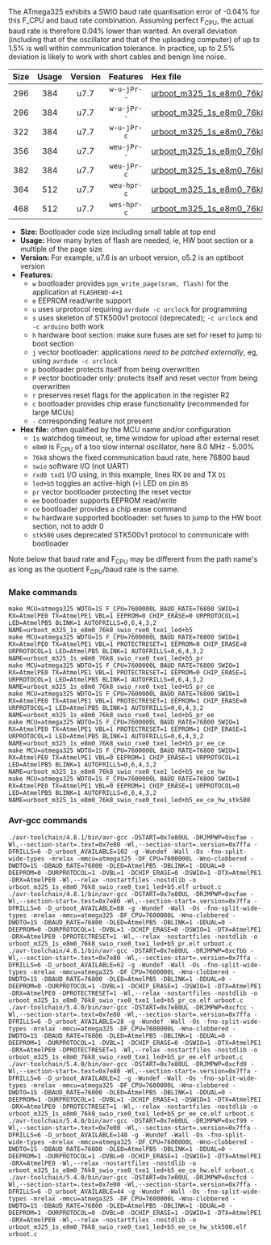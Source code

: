 The ATmega325 exhibits a SWIO baud rate quantisation error of -0.04% for this F_CPU and baud rate combination. Assuming perfect F<sub>CPU</sub>, the actual baud rate is therefore 0.04% lower than wanted. An overall deviation (including that of the oscillator and that of the uploading computer) of up to 1.5% is well within communication tolerance. In practice, up to 2.5% deviation is likely to work with short cables and benign line noise.

|Size|Usage|Version|Features|Hex file|
|:-:|:-:|:-:|:-:|:--|
|296|384|u7.7|`w-u-jPr--`|[urboot_m325_1s_e8m0_76k8_swio_rxe0_txe1_led+b5.hex](https://raw.githubusercontent.com/stefanrueger/urboot.hex/main/u7.7/mcus/atmega325/watchdog_1_s/internal_oscillator_e-5.00%25/%2B8m000000_hz/%2B%2B76k8_baud/uart0_rxe0_txe1/led%2Bb5/urboot_m325_1s_e8m0_76k8_swio_rxe0_txe1_led%2Bb5.hex)|
|296|384|u7.7|`w-u-jPr--`|[urboot_m325_1s_e8m0_76k8_swio_rxe0_txe1_led+b5_pr.hex](https://raw.githubusercontent.com/stefanrueger/urboot.hex/main/u7.7/mcus/atmega325/watchdog_1_s/internal_oscillator_e-5.00%25/%2B8m000000_hz/%2B%2B76k8_baud/uart0_rxe0_txe1/led%2Bb5/urboot_m325_1s_e8m0_76k8_swio_rxe0_txe1_led%2Bb5_pr.hex)|
|322|384|u7.7|`w-u-jPr-c`|[urboot_m325_1s_e8m0_76k8_swio_rxe0_txe1_led+b5_pr_ce.hex](https://raw.githubusercontent.com/stefanrueger/urboot.hex/main/u7.7/mcus/atmega325/watchdog_1_s/internal_oscillator_e-5.00%25/%2B8m000000_hz/%2B%2B76k8_baud/uart0_rxe0_txe1/led%2Bb5/urboot_m325_1s_e8m0_76k8_swio_rxe0_txe1_led%2Bb5_pr_ce.hex)|
|356|384|u7.7|`weu-jPr--`|[urboot_m325_1s_e8m0_76k8_swio_rxe0_txe1_led+b5_pr_ee.hex](https://raw.githubusercontent.com/stefanrueger/urboot.hex/main/u7.7/mcus/atmega325/watchdog_1_s/internal_oscillator_e-5.00%25/%2B8m000000_hz/%2B%2B76k8_baud/uart0_rxe0_txe1/led%2Bb5/urboot_m325_1s_e8m0_76k8_swio_rxe0_txe1_led%2Bb5_pr_ee.hex)|
|382|384|u7.7|`weu-jPr-c`|[urboot_m325_1s_e8m0_76k8_swio_rxe0_txe1_led+b5_pr_ee_ce.hex](https://raw.githubusercontent.com/stefanrueger/urboot.hex/main/u7.7/mcus/atmega325/watchdog_1_s/internal_oscillator_e-5.00%25/%2B8m000000_hz/%2B%2B76k8_baud/uart0_rxe0_txe1/led%2Bb5/urboot_m325_1s_e8m0_76k8_swio_rxe0_txe1_led%2Bb5_pr_ee_ce.hex)|
|364|512|u7.7|`weu-hpr-c`|[urboot_m325_1s_e8m0_76k8_swio_rxe0_txe1_led+b5_ee_ce_hw.hex](https://raw.githubusercontent.com/stefanrueger/urboot.hex/main/u7.7/mcus/atmega325/watchdog_1_s/internal_oscillator_e-5.00%25/%2B8m000000_hz/%2B%2B76k8_baud/uart0_rxe0_txe1/led%2Bb5/urboot_m325_1s_e8m0_76k8_swio_rxe0_txe1_led%2Bb5_ee_ce_hw.hex)|
|468|512|u7.7|`wes-hpr-c`|[urboot_m325_1s_e8m0_76k8_swio_rxe0_txe1_led+b5_ee_ce_hw_stk500.hex](https://raw.githubusercontent.com/stefanrueger/urboot.hex/main/u7.7/mcus/atmega325/watchdog_1_s/internal_oscillator_e-5.00%25/%2B8m000000_hz/%2B%2B76k8_baud/uart0_rxe0_txe1/led%2Bb5/urboot_m325_1s_e8m0_76k8_swio_rxe0_txe1_led%2Bb5_ee_ce_hw_stk500.hex)|

- **Size:** Bootloader code size including small table at top end
- **Usage:** How many bytes of flash are needed, ie, HW boot section or a multiple of the page size
- **Version:** For example, u7.6 is an urboot version, o5.2 is an optiboot version
- **Features:**
  + `w` bootloader provides `pgm_write_page(sram, flash)` for the application at `FLASHEND-4+1`
  + `e` EEPROM read/write support
  + `u` uses urprotocol requiring `avrdude -c urclock` for programming
  + `s` uses skeleton of STK500v1 protocol (deprecated); `-c urclock` and `-c arduino` both work
  + `h` hardware boot section: make sure fuses are set for reset to jump to boot section
  + `j` vector bootloader: applications *need to be patched externally*, eg, using `avrdude -c urclock`
  + `p` bootloader protects itself from being overwritten
  + `P` vector bootloader only: protects itself and reset vector from being overwritten
  + `r` preserves reset flags for the application in the register R2
  + `c` bootloader provides chip erase functionality (recommended for large MCUs)
  + `-` corresponding feature not present
- **Hex file:** often qualified by the MCU name and/or configuration
  + `1s` watchdog timeout, ie, time window for upload after external reset
  + `e8m0` is F<sub>CPU</sub> of a too slow internal oscillator, here 8.0 MHz - 5.00%
  + `76k8` shows the fixed communication baud rate, here 76800 baud
  + `swio` software I/O (not UART)
  + `rxd0 txd1` I/O using, in this example, lines RX `D0` and TX `D1`
  + `led+b5` toggles an active-high (`+`) LED on pin `B5`
  + `pr` vector bootloader protecting the reset vector
  + `ee` bootloader supports EEPROM read/write
  + `ce` bootloader provides a chip erase command
  + `hw` hardware supported bootloader: set fuses to jump to the HW boot section, not to addr 0
  + `stk500` uses deprecated STK500v1 protocol to communicate with bootloader


Note below that baud rate and F<sub>CPU</sub> may be different from the path name's as long as the quotient F<sub>CPU</sub>/baud rate is the same.

### Make commands
```
make MCU=atmega325 WDTO=1S F_CPU=7600000L BAUD_RATE=76800 SWIO=1 RX=AtmelPE0 TX=AtmelPE1 VBL=1 EEPROM=0 CHIP_ERASE=0 URPROTOCOL=1 LED=AtmelPB5 BLINK=1 AUTOFRILLS=0,6,4,3,2 NAME=urboot_m325_1s_e8m0_76k8_swio_rxe0_txe1_led+b5
make MCU=atmega325 WDTO=1S F_CPU=7600000L BAUD_RATE=76800 SWIO=1 RX=AtmelPE0 TX=AtmelPE1 VBL=1 PROTECTRESET=1 EEPROM=0 CHIP_ERASE=0 URPROTOCOL=1 LED=AtmelPB5 BLINK=1 AUTOFRILLS=0,6,4,3,2 NAME=urboot_m325_1s_e8m0_76k8_swio_rxe0_txe1_led+b5_pr
make MCU=atmega325 WDTO=1S F_CPU=7600000L BAUD_RATE=76800 SWIO=1 RX=AtmelPE0 TX=AtmelPE1 VBL=1 PROTECTRESET=1 EEPROM=0 CHIP_ERASE=1 URPROTOCOL=1 LED=AtmelPB5 BLINK=1 AUTOFRILLS=0,6,4,3,2 NAME=urboot_m325_1s_e8m0_76k8_swio_rxe0_txe1_led+b5_pr_ce
make MCU=atmega325 WDTO=1S F_CPU=7600000L BAUD_RATE=76800 SWIO=1 RX=AtmelPE0 TX=AtmelPE1 VBL=1 PROTECTRESET=1 EEPROM=1 CHIP_ERASE=0 URPROTOCOL=1 LED=AtmelPB5 BLINK=1 AUTOFRILLS=0,6,4,3,2 NAME=urboot_m325_1s_e8m0_76k8_swio_rxe0_txe1_led+b5_pr_ee
make MCU=atmega325 WDTO=1S F_CPU=7600000L BAUD_RATE=76800 SWIO=1 RX=AtmelPE0 TX=AtmelPE1 VBL=1 PROTECTRESET=1 EEPROM=1 CHIP_ERASE=1 URPROTOCOL=1 LED=AtmelPB5 BLINK=1 AUTOFRILLS=0,6,4,3,2 NAME=urboot_m325_1s_e8m0_76k8_swio_rxe0_txe1_led+b5_pr_ee_ce
make MCU=atmega325 WDTO=1S F_CPU=7600000L BAUD_RATE=76800 SWIO=1 RX=AtmelPE0 TX=AtmelPE1 VBL=0 EEPROM=1 CHIP_ERASE=1 URPROTOCOL=1 LED=AtmelPB5 BLINK=1 AUTOFRILLS=0,6,4,3,2 NAME=urboot_m325_1s_e8m0_76k8_swio_rxe0_txe1_led+b5_ee_ce_hw
make MCU=atmega325 WDTO=1S F_CPU=7600000L BAUD_RATE=76800 SWIO=1 RX=AtmelPE0 TX=AtmelPE1 VBL=0 EEPROM=1 CHIP_ERASE=1 URPROTOCOL=0 LED=AtmelPB5 BLINK=1 AUTOFRILLS=0,6,4,3,2 NAME=urboot_m325_1s_e8m0_76k8_swio_rxe0_txe1_led+b5_ee_ce_hw_stk500
```

### Avr-gcc commands
```
./avr-toolchain/4.8.1/bin/avr-gcc -DSTART=0x7e80UL -DRJMPWP=0xcfae -Wl,--section-start=.text=0x7e80 -Wl,--section-start=.version=0x7ffa -DFRILLS=6 -D_urboot_AVAILABLE=102 -g -Wundef -Wall -Os -fno-split-wide-types -mrelax -mmcu=atmega325 -DF_CPU=7600000L -Wno-clobbered -DWDTO=1S -DBAUD_RATE=76800 -DLED=AtmelPB5 -DBLINK=1 -DDUAL=0 -DEEPROM=0 -DURPROTOCOL=1 -DVBL=1 -DCHIP_ERASE=0 -DSWIO=1 -DTX=AtmelPE1 -DRX=AtmelPE0 -Wl,--relax -nostartfiles -nostdlib -o urboot_m325_1s_e8m0_76k8_swio_rxe0_txe1_led+b5.elf urboot.c
./avr-toolchain/4.8.1/bin/avr-gcc -DSTART=0x7e80UL -DRJMPWP=0xcfae -Wl,--section-start=.text=0x7e80 -Wl,--section-start=.version=0x7ffa -DFRILLS=6 -D_urboot_AVAILABLE=88 -g -Wundef -Wall -Os -fno-split-wide-types -mrelax -mmcu=atmega325 -DF_CPU=7600000L -Wno-clobbered -DWDTO=1S -DBAUD_RATE=76800 -DLED=AtmelPB5 -DBLINK=1 -DDUAL=0 -DEEPROM=0 -DURPROTOCOL=1 -DVBL=1 -DCHIP_ERASE=0 -DSWIO=1 -DTX=AtmelPE1 -DRX=AtmelPE0 -DPROTECTRESET=1 -Wl,--relax -nostartfiles -nostdlib -o urboot_m325_1s_e8m0_76k8_swio_rxe0_txe1_led+b5_pr.elf urboot.c
./avr-toolchain/4.8.1/bin/avr-gcc -DSTART=0x7e80UL -DRJMPWP=0xcfbb -Wl,--section-start=.text=0x7e80 -Wl,--section-start=.version=0x7ffa -DFRILLS=6 -D_urboot_AVAILABLE=62 -g -Wundef -Wall -Os -fno-split-wide-types -mrelax -mmcu=atmega325 -DF_CPU=7600000L -Wno-clobbered -DWDTO=1S -DBAUD_RATE=76800 -DLED=AtmelPB5 -DBLINK=1 -DDUAL=0 -DEEPROM=0 -DURPROTOCOL=1 -DVBL=1 -DCHIP_ERASE=1 -DSWIO=1 -DTX=AtmelPE1 -DRX=AtmelPE0 -DPROTECTRESET=1 -Wl,--relax -nostartfiles -nostdlib -o urboot_m325_1s_e8m0_76k8_swio_rxe0_txe1_led+b5_pr_ce.elf urboot.c
./avr-toolchain/5.4.0/bin/avr-gcc -DSTART=0x7e80UL -DRJMPWP=0xcfcc -Wl,--section-start=.text=0x7e80 -Wl,--section-start=.version=0x7ffa -DFRILLS=6 -D_urboot_AVAILABLE=28 -g -Wundef -Wall -Os -fno-split-wide-types -mrelax -mmcu=atmega325 -DF_CPU=7600000L -Wno-clobbered -DWDTO=1S -DBAUD_RATE=76800 -DLED=AtmelPB5 -DBLINK=1 -DDUAL=0 -DEEPROM=1 -DURPROTOCOL=1 -DVBL=1 -DCHIP_ERASE=0 -DSWIO=1 -DTX=AtmelPE1 -DRX=AtmelPE0 -DPROTECTRESET=1 -Wl,--relax -nostartfiles -nostdlib -o urboot_m325_1s_e8m0_76k8_swio_rxe0_txe1_led+b5_pr_ee.elf urboot.c
./avr-toolchain/5.4.0/bin/avr-gcc -DSTART=0x7e80UL -DRJMPWP=0xcfd9 -Wl,--section-start=.text=0x7e80 -Wl,--section-start=.version=0x7ffa -DFRILLS=6 -D_urboot_AVAILABLE=2 -g -Wundef -Wall -Os -fno-split-wide-types -mrelax -mmcu=atmega325 -DF_CPU=7600000L -Wno-clobbered -DWDTO=1S -DBAUD_RATE=76800 -DLED=AtmelPB5 -DBLINK=1 -DDUAL=0 -DEEPROM=1 -DURPROTOCOL=1 -DVBL=1 -DCHIP_ERASE=1 -DSWIO=1 -DTX=AtmelPE1 -DRX=AtmelPE0 -DPROTECTRESET=1 -Wl,--relax -nostartfiles -nostdlib -o urboot_m325_1s_e8m0_76k8_swio_rxe0_txe1_led+b5_pr_ee_ce.elf urboot.c
./avr-toolchain/5.4.0/bin/avr-gcc -DSTART=0x7e00UL -DRJMPWP=0xcf99 -Wl,--section-start=.text=0x7e00 -Wl,--section-start=.version=0x7ffa -DFRILLS=6 -D_urboot_AVAILABLE=148 -g -Wundef -Wall -Os -fno-split-wide-types -mrelax -mmcu=atmega325 -DF_CPU=7600000L -Wno-clobbered -DWDTO=1S -DBAUD_RATE=76800 -DLED=AtmelPB5 -DBLINK=1 -DDUAL=0 -DEEPROM=1 -DURPROTOCOL=1 -DVBL=0 -DCHIP_ERASE=1 -DSWIO=1 -DTX=AtmelPE1 -DRX=AtmelPE0 -Wl,--relax -nostartfiles -nostdlib -o urboot_m325_1s_e8m0_76k8_swio_rxe0_txe1_led+b5_ee_ce_hw.elf urboot.c
./avr-toolchain/5.4.0/bin/avr-gcc -DSTART=0x7e00UL -DRJMPWP=0xcfcd -Wl,--section-start=.text=0x7e00 -Wl,--section-start=.version=0x7ffa -DFRILLS=6 -D_urboot_AVAILABLE=44 -g -Wundef -Wall -Os -fno-split-wide-types -mrelax -mmcu=atmega325 -DF_CPU=7600000L -Wno-clobbered -DWDTO=1S -DBAUD_RATE=76800 -DLED=AtmelPB5 -DBLINK=1 -DDUAL=0 -DEEPROM=1 -DURPROTOCOL=0 -DVBL=0 -DCHIP_ERASE=1 -DSWIO=1 -DTX=AtmelPE1 -DRX=AtmelPE0 -Wl,--relax -nostartfiles -nostdlib -o urboot_m325_1s_e8m0_76k8_swio_rxe0_txe1_led+b5_ee_ce_hw_stk500.elf urboot.c
```

